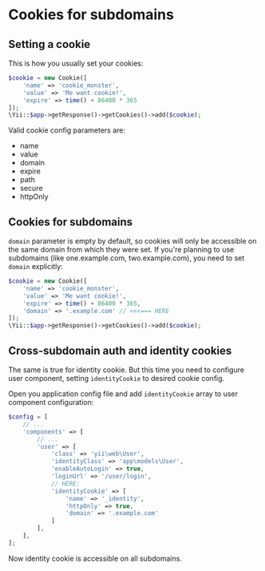 Cookies for subdomains
======================

Setting a cookie
----------------

This is how you usually set your cookies:

```php
$cookie = new Cookie([
	'name' => 'cookie_monster',
	'value' => 'Me want cookie!',
	'expire' => time() + 86400 * 365
]);
\Yii::$app->getResponse()->getCookies()->add($cookie);
```

Valid cookie config parameters are:

- name
- value
- domain
- expire
- path
- secure
- httpOnly

Cookies for subdomains
----------------------

`domain` parameter is empty by default, so cookies will only be accessible on the same domain from which they were set.
If you're planning to use subdomains (like one.example.com, two.example.com), you need to set `domain` explicitly:

```php
$cookie = new Cookie([
	'name' => 'cookie_monster',
	'value' => 'Me want cookie!',
	'expire' => time() + 86400 * 365,
	'domain' => '.example.com' // <<<=== HERE
]);
\Yii::$app->getResponse()->getCookies()->add($cookie);
```

Cross-subdomain auth and identity cookies
-----------------------------------------

The same is true for identity cookie. But this time you need to configure user component, setting `identityCookie` to desired cookie config.

Open you application config file and add `identityCookie` array to user component configuration:

```php
$config = [
	// ...
    'components' => [
    	// ...
		'user' => [
		    'class' => 'yii\web\User',
		    'identityClass' => 'app\models\User',
		    'enableAutoLogin' => true,
		    'loginUrl' => '/user/login',
		    // HERE:
		    'identityCookie' => [
		    	'name' => '_identity',
		    	'httpOnly' => true,
		    	'domain' => '.example.com'
		    ]
		],
	],
];
```

Now identity cookie is accessible on all subdomains.

